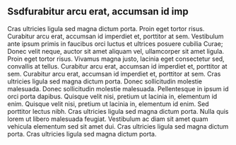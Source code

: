 ## Ssdfurabitur arcu erat, accumsan id imp

Cras ultricies ligula sed magna dictum porta. Proin eget tortor risus. Curabitur arcu erat, accumsan id imperdiet et, porttitor at sem. Vestibulum ante ipsum primis in faucibus orci luctus et ultrices posuere cubilia Curae; Donec velit neque, auctor sit amet aliquam vel, ullamcorper sit amet ligula. Proin eget tortor risus. Vivamus magna justo, lacinia eget consectetur sed, convallis at tellus. Curabitur arcu erat, accumsan id imperdiet et, porttitor at sem. Curabitur arcu erat, accumsan id imperdiet et, porttitor at sem. Cras ultricies ligula sed magna dictum porta. Donec sollicitudin molestie malesuada. Donec sollicitudin molestie malesuada. Pellentesque in ipsum id orci porta dapibus. Quisque velit nisi, pretium ut lacinia in, elementum id enim. Quisque velit nisi, pretium ut lacinia in, elementum id enim. Sed porttitor lectus nibh. Cras ultricies ligula sed magna dictum porta. Nulla quis lorem ut libero malesuada feugiat. Vestibulum ac diam sit amet quam vehicula elementum sed sit amet dui. Cras ultricies ligula sed magna dictum porta. Cras ultricies ligula sed magna dictum porta.